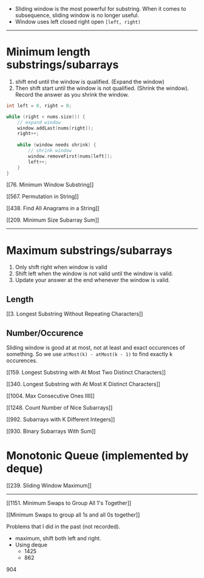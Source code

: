 - Sliding window is the  most powerful for substring. When it comes to subsequence, sliding window is no longer useful. 
- Window uses left closed right open `[left, right)`

---

# Minimum length substrings/subarrays

1. shift end until the window is qualified. (Expand the window)
2. Then shift start until the window is not qualified. (Shrink the window). Record the answer as you shrink the window. 

```cpp
int left = 0, right = 0;

while (right < nums.size()) {
    // expand window
    window.addLast(nums[right]);
    right++;
    
    while (window needs shrink) {
        // shrink window
        window.removeFirst(nums[left]);
        left++;
    }
}
```

[[76. Minimum Window Substring]]

[[567. Permutation in String]]

[[438. Find All Anagrams in a String]]

[[209. Minimum Size Subarray Sum]]

---

# Maximum substrings/subarrays

1. Only shift right when window is valid
2. Shift left when the window is not valid until the window is valid.
3. Update your answer at the end whenever the window is valid. 

## Length

[[3. Longest Substring Without Repeating Characters]]

## Number/Occurence

Sliding window is good at at most, not at least and exact occurences of something. So we use `atMost(k) - atMost(k - 1)` to find exactly k occurences. 

[[159. Longest Substring with At Most Two Distinct Characters]]

[[340. Longest Substring with At Most K Distinct Characters]]

[[1004. Max Consecutive Ones IIII]]

[[1248. Count Number of Nice Subarrays]]

[[992. Subarrays with K Different Integers]]

[[930. Binary Subarrays With Sum]]

# Monotonic Queue (implemented by deque)

[[239. Sliding Window Maximum]]

---

[[1151. Minimum Swaps to Group All 1's Together]]

[[Minimum Swaps to group all 1s and all 0s together]]

Problems that I did in the past (not recorded).
- maximum, shift both left and right. 
- Using deque
	- 1425
	- 862

904
